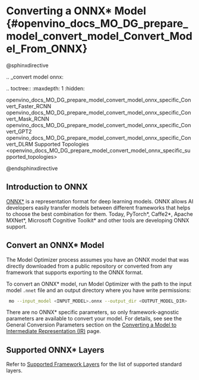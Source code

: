 # Converting a ONNX* Model {#openvino_docs_MO_DG_prepare_model_convert_model_Convert_Model_From_ONNX}

@sphinxdirective

.. _convert model onnx:

.. toctree::
   :maxdepth: 1
   :hidden:

   openvino_docs_MO_DG_prepare_model_convert_model_onnx_specific_Convert_Faster_RCNN
   openvino_docs_MO_DG_prepare_model_convert_model_onnx_specific_Convert_Mask_RCNN
   openvino_docs_MO_DG_prepare_model_convert_model_onnx_specific_Convert_GPT2
   openvino_docs_MO_DG_prepare_model_convert_model_onnx_specific_Convert_DLRM
   Supported Topologies <openvino_docs_MO_DG_prepare_model_convert_model_onnx_specific_supported_topologies>

@endsphinxdirective

## Introduction to ONNX

[ONNX*](https://github.com/onnx/onnx) is a representation format for deep learning models. ONNX allows AI developers easily transfer models between different frameworks that helps to choose the best combination for them. Today, PyTorch\*, Caffe2\*, Apache MXNet\*, Microsoft Cognitive Toolkit\* and other tools are developing ONNX support.

## Convert an ONNX* Model <a name="Convert_From_ONNX"></a>
The Model Optimizer process assumes you have an ONNX model that was directly downloaded from a public repository or converted from any framework that supports exporting to the ONNX format.

To convert an ONNX\* model, run Model Optimizer with the path to the input model `.nnet` file and an output directory where you have write permissions:
```sh
 mo --input_model <INPUT_MODEL>.onnx --output_dir <OUTPUT_MODEL_DIR>
```
There are no ONNX\* specific parameters, so only framework-agnostic parameters are available to convert your model. For details, see see the General Conversion Parameters section on the [Converting a Model to Intermediate Representation (IR)](Converting_Model.md) page.

## Supported ONNX\* Layers
Refer to [Supported Framework Layers](../Supported_Frameworks_Layers.md) for the list of supported standard layers.
